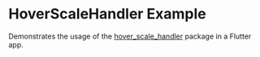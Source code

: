 # HoverScaleHandler Example

Demonstrates the usage of the [hover_scale_handler](https://pub.dev/packages/hover_scale_handler) package in a Flutter app.
